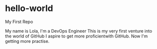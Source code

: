 # hello-world
My First Repo 

My name is Lola, I'm a DevOps Engineer
This is my very first venture into the world of GitHub
I aspire to get more proficientwith GitHub.
Now I'm getting more practise.

